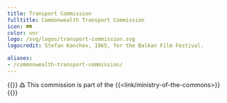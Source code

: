 ```yaml
---
title: Transport Commission
fulltitle: Commonwealth Transport Commission
icon: 🛤️
color: vnr
logo: /svg/logos/transport-commission.svg
logocredit: Stefan Kanchev, 1965, for the Balkan Film Festival.

aliases:
- /commonwealth-transport-commission/
---
```

{{<note>}}
߷ This commission is part of the {{<link/ministry-of-the-commons>}}
{{</note>}}